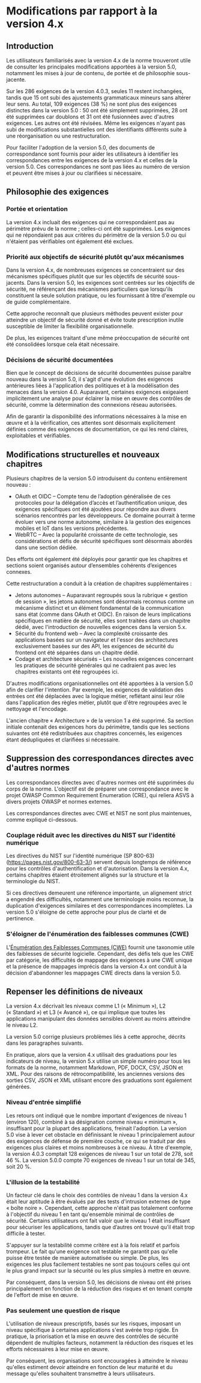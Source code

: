 # Modifications par rapport à la version 4.x

## Introduction

Les utilisateurs familiarisés avec la version 4.x de la norme trouveront utile de consulter les principales modifications apportées à la version 5.0, notamment les mises à jour de contenu, de portée et de philosophie sous-jacente.

Sur les 286 exigences de la version 4.0.3, seules 11 restent inchangées, tandis que 15 ont subi des ajustements grammaticaux mineurs sans altérer leur sens. Au total, 109 exigences (38 %) ne sont plus des exigences distinctes dans la version 5.0 : 50 ont été simplement supprimées, 28 ont été supprimées car doublons et 31 ont été fusionnées avec d'autres exigences. Les autres ont été révisées. Même les exigences n'ayant pas subi de modifications substantielles ont des identifiants différents suite à une réorganisation ou une restructuration.

Pour faciliter l'adoption de la version 5.0, des documents de correspondance sont fournis pour aider les utilisateurs à identifier les correspondances entre les exigences de la version 4.x et celles de la version 5.0. Ces correspondances ne sont pas liées au numéro de version et peuvent être mises à jour ou clarifiées si nécessaire.

## Philosophie des exigences

### Portée et orientation

La version 4.x incluait des exigences qui ne correspondaient pas au périmètre prévu de la norme ; celles-ci ont été supprimées. Les exigences qui ne répondaient pas aux critères du périmètre de la version 5.0 ou qui n'étaient pas vérifiables ont également été exclues.

### Priorité aux objectifs de sécurité plutôt qu'aux mécanismes

Dans la version 4.x, de nombreuses exigences se concentraient sur des mécanismes spécifiques plutôt que sur les objectifs de sécurité sous-jacents. Dans la version 5.0, les exigences sont centrées sur les objectifs de sécurité, ne référençant des mécanismes particuliers que lorsqu'ils constituent la seule solution pratique, ou les fournissant à titre d'exemple ou de guide complémentaire.

Cette approche reconnaît que plusieurs méthodes peuvent exister pour atteindre un objectif de sécurité donné et évite toute prescription inutile susceptible de limiter la flexibilité organisationnelle.

De plus, les exigences traitant d'une même préoccupation de sécurité ont été consolidées lorsque cela était nécessaire.

### Décisions de sécurité documentées

Bien que le concept de décisions de sécurité documentées puisse paraître nouveau dans la version 5.0, il s'agit d'une évolution des exigences antérieures liées à l'application des politiques et à la modélisation des menaces dans la version 4.0. Auparavant, certaines exigences exigeaient implicitement une analyse pour éclairer la mise en œuvre des contrôles de sécurité, comme la détermination des connexions réseau autorisées.

Afin de garantir la disponibilité des informations nécessaires à la mise en œuvre et à la vérification, ces attentes sont désormais explicitement définies comme des exigences de documentation, ce qui les rend claires, exploitables et vérifiables.

## Modifications structurelles et nouveaux chapitres

Plusieurs chapitres de la version 5.0 introduisent du contenu entièrement nouveau :

* OAuth et OIDC – Compte tenu de l’adoption généralisée de ces protocoles pour la délégation d’accès et l’authentification unique, des exigences spécifiques ont été ajoutées pour répondre aux divers scénarios rencontrés par les développeurs. Ce domaine pourrait à terme évoluer vers une norme autonome, similaire à la gestion des exigences mobiles et IoT dans les versions précédentes.
* WebRTC – Avec la popularité croissante de cette technologie, ses considérations et défis de sécurité spécifiques sont désormais abordés dans une section dédiée.

Des efforts ont également été déployés pour garantir que les chapitres et sections soient organisés autour d’ensembles cohérents d’exigences connexes.

Cette restructuration a conduit à la création de chapitres supplémentaires :

* Jetons autonomes – Auparavant regroupés sous la rubrique « gestion de session », les jetons autonomes sont désormais reconnus comme un mécanisme distinct et un élément fondamental de la communication sans état (comme dans OAuth et OIDC). En raison de leurs implications spécifiques en matière de sécurité, elles sont traitées dans un chapitre dédié, avec l'introduction de nouvelles exigences dans la version 5.x.
* Sécurité du frontend web – Avec la complexité croissante des applications basées sur un navigateur et l'essor des architectures exclusivement basées sur des API, les exigences de sécurité du frontend ont été séparées dans un chapitre dédié.
* Codage et architecture sécurisés – Les nouvelles exigences concernant les pratiques de sécurité générales qui ne cadraient pas avec les chapitres existants ont été regroupées ici.

D'autres modifications organisationnelles ont été apportées à la version 5.0 afin de clarifier l'intention. Par exemple, les exigences de validation des entrées ont été déplacées avec la logique métier, reflétant ainsi leur rôle dans l'application des règles métier, plutôt que d'être regroupées avec le nettoyage et l'encodage.

L'ancien chapitre « Architecture » ​​de la version 1 a été supprimé. Sa section initiale contenait des exigences hors du périmètre, tandis que les sections suivantes ont été redistribuées aux chapitres concernés, les exigences étant dédupliquées et clarifiées si nécessaire.

## Suppression des correspondances directes avec d'autres normes

Les correspondances directes avec d'autres normes ont été supprimées du corps de la norme. L'objectif est de préparer une correspondance avec le projet OWASP Common Requirement Enumeration (CRE), qui reliera ASVS à divers projets OWASP et normes externes.

Les correspondances directes avec CWE et NIST ne sont plus maintenues, comme expliqué ci-dessous.

### Couplage réduit avec les directives du NIST sur l'identité numérique

Les directives du NIST sur l'identité numérique (SP 800-63) (https://pages.nist.gov/800-63-3/) servent depuis longtemps de référence pour les contrôles d'authentification et d'autorisation. Dans la version 4.x, certains chapitres étaient étroitement alignés sur la structure et la terminologie du NIST.

Si ces directives demeurent une référence importante, un alignement strict a engendré des difficultés, notamment une terminologie moins reconnue, la duplication d'exigences similaires et des correspondances incomplètes. La version 5.0 s'éloigne de cette approche pour plus de clarté et de pertinence.

### S'éloigner de l'énumération des faiblesses communes (CWE)

L'[Énumération des Faiblesses Communes (CWE)](https://cwe.mitre.org/) fournit une taxonomie utile des faiblesses de sécurité logicielle. Cependant, des défis tels que les CWE par catégorie, les difficultés de mappage des exigences à une CWE unique et la présence de mappages imprécis dans la version 4.x ont conduit à la décision d'abandonner les mappages CWE directs dans la version 5.0.

## Repenser les définitions de niveaux

La version 4.x décrivait les niveaux comme L1 (« Minimum »), L2 (« Standard ») et L3 (« Avancé »), ce qui implique que toutes les applications manipulant des données sensibles doivent au moins atteindre le niveau L2.

La version 5.0 corrige plusieurs problèmes liés à cette approche, décrits dans les paragraphes suivants.

En pratique, alors que la version 4.x utilisait des graduations pour les indicateurs de niveau, la version 5.x utilise un simple numéro pour tous les formats de la norme, notamment Markdown, PDF, DOCX, CSV, JSON et XML. Pour des raisons de rétrocompatibilité, les anciennes versions des sorties CSV, JSON et XML utilisant encore des graduations sont également générées.

### Niveau d'entrée simplifié

Les retours ont indiqué que le nombre important d'exigences de niveau 1 (environ 120), combiné à sa désignation comme niveau « minimum », insuffisant pour la plupart des applications, freinait l'adoption. La version 5.0 vise à lever cet obstacle en définissant le niveau 1 principalement autour des exigences de défense de première couche, ce qui se traduit par des exigences plus claires et moins nombreuses à ce niveau. À titre d'exemple, la version 4.0.3 comptait 128 exigences de niveau 1 sur un total de 278, soit 46 %. La version 5.0.0 compte 70 exigences de niveau 1 sur un total de 345, soit 20 %.

### L'illusion de la testabilité

Un facteur clé dans le choix des contrôles de niveau 1 dans la version 4.x était leur aptitude à être évalués par des tests d'intrusion externes de type « boîte noire ». Cependant, cette approche n'était pas totalement conforme à l'objectif du niveau 1 en tant qu'ensemble minimal de contrôles de sécurité. Certains utilisateurs ont fait valoir que le niveau 1 était insuffisant pour sécuriser les applications, tandis que d’autres ont trouvé qu’il était trop difficile à tester.

S'appuyer sur la testabilité comme critère est à la fois relatif et parfois trompeur. Le fait qu'une exigence soit testable ne garantit pas qu'elle puisse être testée de manière automatisée ou simple. De plus, les exigences les plus facilement testables ne sont pas toujours celles qui ont le plus grand impact sur la sécurité ou les plus simples à mettre en œuvre.

Par conséquent, dans la version 5.0, les décisions de niveau ont été prises principalement en fonction de la réduction des risques et en tenant compte de l'effort de mise en œuvre.

### Pas seulement une question de risque

L'utilisation de niveaux prescriptifs, basés sur les risques, imposant un niveau spécifique à certaines applications s'est avérée trop rigide. En pratique, la priorisation et la mise en œuvre des contrôles de sécurité dépendent de multiples facteurs, notamment la réduction des risques et les efforts nécessaires à leur mise en œuvre.

Par conséquent, les organisations sont encouragées à atteindre le niveau qu'elles estiment devoir atteindre en fonction de leur maturité et du message qu'elles souhaitent transmettre à leurs utilisateurs.

